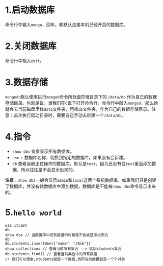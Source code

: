 # 1.启动数据库

命令行中输入`mongo`，回车，即默认连接本机已经开启的数据库。

# 2.关闭数据库

命令行中输入`exit`。

# 3.数据存储

`mongodb`默认使用执行`mongod`命令所处盘符根目录下的 `/data/db` 作为自己的数据存储目录。也就是说，当我们在`C`盘下打开命令行，命令行中敲入`mongod`，那么她就会去当前磁盘里找`data`文件夹，再找`db`文件夹，作为自己的数据存储目录。注意：首次执行启动目录时，需要自己手动去新建一个`/data/db`。

# 4.指令

- `show dbs` 查看显示所有数据库。
- `use` + 数据库名称，切换到指定的数据库，如果没有会新建。
- `db` 查看当前正在操作的数据库，默认是`test`。因为还没有往`test`里面添加数据，所以往往是不会显示出来的。

**注意**：`show dbs`一般会显示`admin`和`local`这两个系统数据库。如果我们只是创建了数据库，并没有往数据库中添加数据，数据库是不能被`show dbs`命令显示出来的。

# 5.`hello world`

```shell
use itcast
db
show dbs // 当数据库中没有数据的时候是不会被显示出来的
db
db.students.insertOne({"name": "JAxk"})
show collections // 查看当前所有集合 --> 返回students集合
db.students.find() // 查看当前集合中的所有数据
// 我们可以想象,students就是一个数组,而所有的数据就是一个个对象
```

